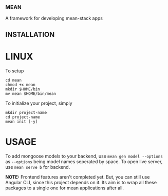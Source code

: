 ### MEAN

A framework for developing mean-stack apps

## INSTALLATION

# LINUX

To setup

```
cd mean
chmod +x mean
mkdir $HOME/bin
mv mean $HOME/bin/mean
```

To initialize your project, simply

```
mkdir project-name
cd project-name
mean init [-y]
```

# USAGE

To add mongoose models to your backend, use `mean gen model --options`
as `--options` being model names seperated by space.
To open live server, use `mean serve b` for backend.

**NOTE:** Frontend features aren't completed yet. But, you can still use Angular CLI, since this project depends on it. Its aim is to wrap all these packages to a single one for mean applications after all.
